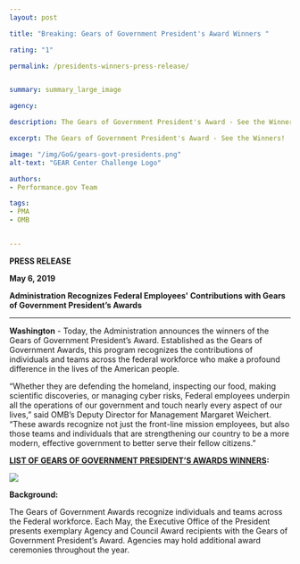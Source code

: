 ```yaml
---
layout: post

title: "Breaking: Gears of Government President's Award Winners "

rating: "1"

permalink: /presidents-winners-press-release/


summary: summary_large_image

agency:

description: The Gears of Government President's Award - See the Winners!

excerpt: The Gears of Government President's Award - See the Winners!

image: "/img/GoG/gears-govt-presidents.png"
alt-text: "GEAR Center Challenge Logo"

authors:
- Performance.gov Team

tags:
- PMA
- OMB


---
```


**PRESS RELEASE**

**May 6, 2019**

**Administration Recognizes Federal Employees' Contributions with Gears of Government President’s Awards**

----------------------------------------------------------------------------------------

**Washington** - Today, the Administration announces the winners of the Gears of Government President’s Award. Established as the Gears of Government Awards, this program recognizes the contributions of individuals and teams across the federal workforce who make a profound difference in the lives of the American people.

“Whether they are defending the homeland, inspecting our food, making scientific discoveries, or managing cyber risks, Federal employees underpin all the operations of our government and touch nearly every aspect of our lives,” said OMB’s Deputy Director for Management Margaret Weichert. “These awards recognize not just the front-line mission employees, but also those teams and individuals that are strengthening our country to be a more modern, effective government to better serve their fellow citizens.”

**[LIST OF GEARS OF GOVERNMENT PRESIDENT’S AWARDS WINNERS](https://www.performance.gov/gearawards/winners/):**

<img src="{{ site.baseurl }}/img/GoG/presidents-winner-table.PNG">

**Background:**

The Gears of Government Awards recognize individuals and teams across the Federal workforce. Each May, the Executive Office of the President presents exemplary Agency and Council Award recipients with the Gears of Government President’s Award. Agencies may hold additional award ceremonies throughout the year.
